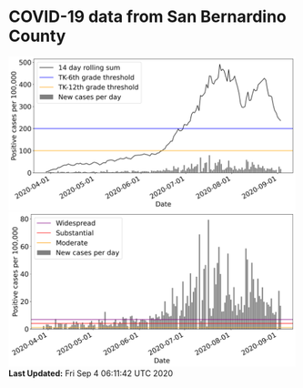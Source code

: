 # COVID-19 data from San Bernardino County
![image1](plots/graph.png)
![image2](plots/classification.png)
**Last Updated:** Fri Sep  4 06:11:42 UTC 2020